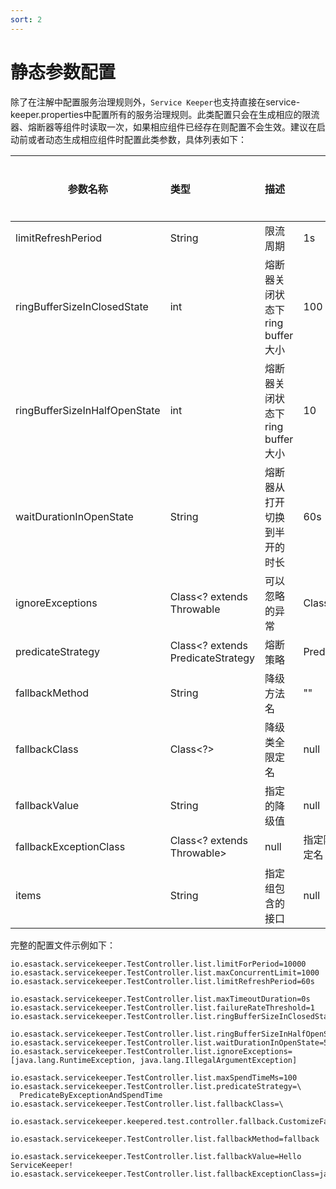 ```yaml
---
sort: 2
---
```


# 静态参数配置

除了在注解中配置服务治理规则外，`Service Keeper`也支持直接在service-keeper.properties中配置所有的服务治理规则。此类配置只会在生成相应的限流器、熔断器等组件时读取一次，如果相应组件已经存在则配置不会生效。建议在启动前或者动态生成相应组件时配置此类参数，具体列表如下：

| 参数名称         |      类型    |        描述      |     默认值   |  示例值   |  注意事项   |                                             
| --------------- |   :--------  | :-------- |   -------   | -------   | -------    |
|  limitRefreshPeriod  |  String     |        限流周期       |  1s | 10ms,10s,10m,10h... |    |  
|  ringBufferSizeInClosedState    |  int |        熔断器关闭状态下ring buffer大小    |  100 | 100  |  | 
|  ringBufferSizeInHalfOpenState  |  int  |      熔断器关闭状态下ring buffer大小     |   10 |10   |   |
|  waitDurationInOpenState        |  String  |      熔断器从打开切换到半开的时长     |  60s |10ms,10s,10m,10h...|  | 
|  ignoreExceptions    |  Class<? extends Throwable  |      可以忽略的异常      |  Class[0] |     [java.lang.RuntimeException, java.lang.IllegalArgumentException]            |           |
|  predicateStrategy   |  Class<? extends PredicateStrategy  |       熔断策略     |   PredicateByException |PredicateByExceptionAndSpendTime |    |  
|  fallbackMethod      |  String     |       降级方法名       |  ""  |   list    |    |  
|  fallbackClass       |  Class<?>   |        降级类全限定名    |   null  |   CustomizeFallback.class  |  | 
|  fallbackValue       |  String     |      指定的降级值        |   null  |   Fallback    |        |
|  fallbackExceptionClass    | Class<? extends Throwable>  |   null   |  指定降级异常类的全限定名    |  java.lang.RuntimeException |  |
|  items              |  String     |      指定组包含的接口        |   null  |   [interface1,interface2]    |        |

完整的配置文件示例如下：
```properties
io.esastack.servicekeeper.TestController.list.limitForPeriod=10000
io.esastack.servicekeeper.TestController.list.maxConcurrentLimit=1000
io.esastack.servicekeeper.TestController.list.limitRefreshPeriod=60s

io.esastack.servicekeeper.TestController.list.maxTimeoutDuration=0s
io.esastack.servicekeeper.TestController.list.failureRateThreshold=1
io.esastack.servicekeeper.TestController.list.ringBufferSizeInClosedState=2

io.esastack.servicekeeper.TestController.list.ringBufferSizeInHalfOpenState=2
io.esastack.servicekeeper.TestController.list.waitDurationInOpenState=59s
io.esastack.servicekeeper.TestController.list.ignoreExceptions=[java.lang.RuntimeException, java.lang.IllegalArgumentException]

io.esastack.servicekeeper.TestController.list.maxSpendTimeMs=100
io.esastack.servicekeeper.TestController.list.predicateStrategy=\
  PredicateByExceptionAndSpendTime
io.esastack.servicekeeper.TestController.list.fallbackClass=\
  io.esastack.servicekeeper.keepered.test.controller.fallback.CustomizeFallback

io.esastack.servicekeeper.TestController.list.fallbackMethod=fallback

io.esastack.servicekeeper.TestController.list.fallbackValue=Hello ServiceKeeper!
io.esastack.servicekeeper.TestController.list.fallbackExceptionClass=java.lang.RuntimeException
```
